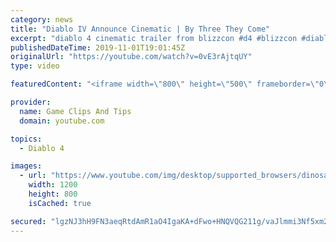 ```yaml
---
category: news
title: "Diablo IV Announce Cinematic | By Three They Come"
excerpt: "diablo 4 cinematic trailer from blizzcon #d4 #blizzcon #diablo."
publishedDateTime: 2019-11-01T19:01:45Z
originalUrl: "https://youtube.com/watch?v=0vE3rAjtqUY"
type: video

featuredContent: "<iframe width=\"800\" height=\"500\" frameborder=\"0\" src=\"https://www.youtube.com/embed/0vE3rAjtqUY\" allow=\"accelerometer; autoplay; encrypted-media; gyroscope; picture-in-picture\" allowfullscreen></iframe>"

provider:
  name: Game Clips And Tips
  domain: youtube.com

topics:
  - Diablo 4

images:
  - url: "https://www.youtube.com/img/desktop/supported_browsers/dinosaur.png"
    width: 1200
    height: 800
    isCached: true

secured: "lgzNJ3hH9FN3aeqRtdAmR1aO4IgaKA+dFwo+HNQVQG211g/vaJlmmi3Nf5xm2Xo9xkVNNUXUg80Lmspx62U+ppfpMFBkwDOjwzZL8q3jyXZi5gfNB27rRkLI+8k5pKDBH4gluOCoF3hSexKvV2LYe/l1CtauTuCxm4Wsd3ML/iZnKngnQX25iXcbWp9LCskKsFLUguXD6uF/y5yI1MxPvnsMvivSIX9lVZCsv+P+4yPUQsrDZYX035CPfnZKLFThEPz6BGt2fchzREYah+mmO2coVRx9Xnfwbnt3QsL9XG8Ur60krIcQAKehDm1X1JvheMrIISejJYgvP1WpBGEv6VPASGEpGaFP2ylqsWtf0RZVdujf7BcR8besklg2vXoAtmReKxpN6Kz2AFJCt6KJQw==;x9rXQXkTyiW+6+U27gPdEA=="
---
```


